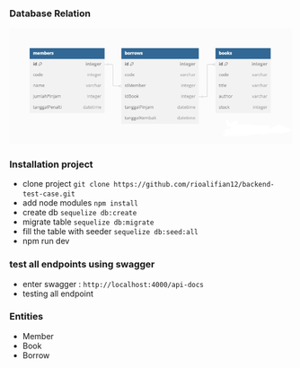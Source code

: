 ### Database Relation

![ERD Peminjaman Buku](https://github.com/rioalifian12/backend-test-case/blob/main/ERD.png)

### Installation project

- clone project `git clone https://github.com/rioalifian12/backend-test-case.git`
- add node modules `npm install`
- create db `sequelize db:create`
- migrate table `sequelize db:migrate`
- fill the table with seeder `sequelize db:seed:all`
- npm run dev

### test all endpoints using swagger

- enter swagger : `http://localhost:4000/api-docs`
- testing all endpoint

### Entities

- Member
- Book
- Borrow
